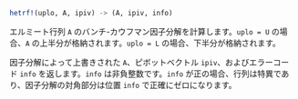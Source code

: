 ```julia
hetrf!(uplo, A, ipiv) -> (A, ipiv, info)
```

エルミート行列 `A` のバンチ-カウフマン因子分解を計算します。`uplo = U` の場合、`A` の上半分が格納されます。`uplo = L` の場合、下半分が格納されます。

因子分解によって上書きされた `A`、ピボットベクトル `ipiv`、およびエラーコード `info` を返します。`info` は非負整数です。`info` が正の場合、行列は特異であり、因子分解の対角部分は位置 `info` で正確にゼロになります。

